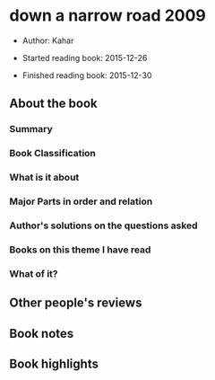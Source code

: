 # down a narrow road  2009  
* Author: Kahar
* Started reading book: 2015-12-26

* Finished reading book: 2015-12-30


## About the book

### Summary

### Book Classification

### What is it about

### Major Parts in order and relation

### Author's solutions on the questions asked

### Books on this theme I have read

### What of it?

## Other people's reviews

## Book notes


## Book highlights

